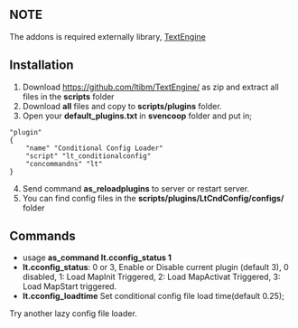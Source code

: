 
## NOTE
The addons is required externally library, [TextEngine](https://github.com/ltibm/TextEngine/) 

## Installation
1. Download https://github.com/ltibm/TextEngine/ as zip and extract all files in the **scripts** folder
2. Download **all** files and copy to **scripts/plugins** folder.
3. Open your **default_plugins.txt** in **svencoop** folder
  and put in;
```
"plugin"
{
    "name" "Conditional Config Loader"
    "script" "lt_conditionalconfig"
    "concommandns" "lt"
}
```
4. Send command **as_reloadplugins** to server or restart server.
5. You can find config files in the **scripts/plugins/LtCndConfig/configs/** folder

## Commands
- usage **as_command lt.cconfig_status 1**
- **lt.cconfig_status**: 0 or 3, Enable or Disable current plugin (default 3), 0 disabled, 1: Load MapInit Triggered, 2: Load MapActivat Triggered, 3: Load MapStart triggered.
- **lt.cconfig_loadtime** Set conditional config file load time(default 0.25);


Try another lazy config file loader.